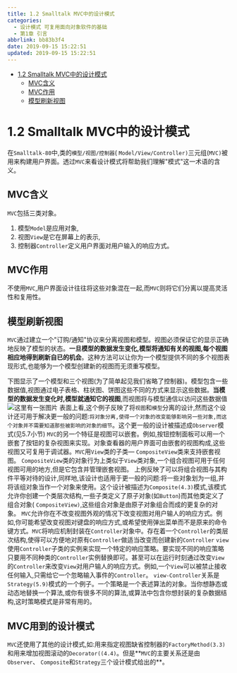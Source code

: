 ```yaml
---
title: 1.2 Smalltalk MVC中的设计模式
categories:
  - 设计模式 可复用面向对象软件的基础
  - 第1章 引言
abbrlink: bb83b3f4
date: 2019-09-15 15:22:51
updated: 2019-09-15 15:22:51
---
```

- [1.2 Smalltalk MVC中的设计模式](/blog/null/#1-2-Smalltalk-MVC中的设计模式)
    - [MVC含义](/blog/null/#MVC含义)
    - [MVC作用](/blog/null/#MVC作用)
    - [模型刷新视图](/blog/null/#模型刷新视图)

<!--more-->
<script src="/js/src/jquery.slim.min.js"></script>
<script>$(document).ready(function() {$(".post-body > p:nth-child(5) > br:nth-child(2)").hide();$(".post-body > p:nth-child(5) > br:nth-child(3)").hide();$(".post-body > ul:eq(0)").hide();});</script>

<!--end-->
<!--SSTStart-->
# 1.2 Smalltalk MVC中的设计模式 #
在`Smalltalk-80`中,类的`模型/视图/控制器`( `Model/View/Controller)`三元组(`MVC)`被用来构建用户界面。透过`MVC`来看设计模式将帮助我们理解"模式"这一术语的含义。
## MVC含义 ##
`MVC`包括三类对象。
1. 模型`Model`是应用对象,
2. 视图`View`是它在屏幕上的表示,
3. 控制器`Controller`定义用户界面对用户输入的响应方式。

## MVC作用 ##
不使用`MVC`,用户界面设计往往将这些对象混在一起,而`MVC`则将它们分离以提高灵活性和复用性。
## 模型刷新视图 ##
`MVC`通过建立一个"订购/通知"协议来分离视图和模型。视图必须保证它的显示正确地反映了模型的状态。**一旦模型的数据发生变化,模型将通知有关的视图,每个视图相应地得到刷新自已的机会**。这种方法可以让你为一个模型提供不同的多个视图表现形式,也能够为一个模型创建新的视图而无须重写模型。
<!--SSTStop-->

下图显示了一个模型和三个视图(为了简单起见我们省略了控制器)。模型包含一些数据值,视图通过电子表格、柱状图、饼图这些不同的方式来显示这些数据。**当模型的数据发生变化时,模型就通知它的视图**,而视图将与模型通信以访问这些数据值
![这里有一张图片](https://image-1257720033.cos.ap-shanghai.myqcloud.com/blog/readbooknote/SheJiMoShiKeFuYongMianXiangDuiXiangRuanJianDeJiChu/ch1/1.png)
表面上看,这个例子反映了将`视图`和`模型`分离的设计,然而这个设计还可用于解决更一般的问题:`将对象分离,使得一个对象的改变能够影响另一些对象,而这个对象并不需要知道那些被影响的对象的细节`。这个更一般的设计被描述成`Observer`模式(见5.7小节)
`MVC`的另一个特征是视图可以嵌套。例如,按钮控制面板可以用一个嵌套了按钮的复杂视图来实现。对象查看器的用户界面可由嵌套的视图构成,这些视图又可复用于调试器。`MVC`用`View`类的子类— `CompositeView`类来支持嵌套视图。 `CompositeView`类的对象行为上类似于`View`类对象,一个组合视图可用于任何视图可用的地方,但是它包含并管理嵌套视图。
上例反映了可以将组合视图与其构件平等对待的设计,同样地,该设计也适用于更一般的问题:将一些对象划为一组,并将该组对象当作一个对象来使用。这个设计被描述为`Composite(4.3)`模式,该模式允许你创建一个类层次结构,一些子类定义了原子对象(如`Button`)而其他类定义了组合对象( `CompositeView)`,这些组合对象是由原子对象组合而成的更复杂的对象。
`MVC`允许你在不改变视图外观的情况下改变视图对用户输人的响应方式。例如,你可能希望改变视图对键盘的响应方式,或希望使用弹出菜单而不是原来的命令键方式。`MVC`将响应机制封装在`Controller`对象中。存在着一个`Controller`的类层次结构,使得可以方便地对原有`Controller`做适当改变而创建新的`Controller`
`view`使用`Controller`子类的实例来实现一个特定的响应策略。要实现不同的响应策略只要用不同种类的`Controller`实例替换即可。甚至可以在运行时刻通过改变`View`的`Controller`来改变`View`对用户输人的响应方式。例如,一个`View`可以被禁止接收任何输入,只需给它一个忽略输入事件的`Controller`。
`view-Controller`关系是`Strategy(5.9)`模式的一个例子。一个策略是一个表述算法的对象。当你想静态或动态地替换一个算法,或你有很多不同的算法,或算法中包含你想封装的复杂数据结构,这时策略模式是非常有用的。
<!--SSTStart-->
## MVC用到的设计模式 ##
`MVC`还使用了其他的设计模式,如:用来指定视图缺省控制器的`FactoryMethod(3.3)`和用来增加视图滚动的`Decorator((4.4)`。但是**`MVC`的主要关系还是由`Observer`、 `Composite`和`Strategy`三个设计模式给出的**。
<!--SSTStop-->

